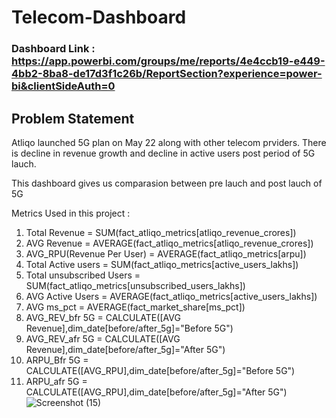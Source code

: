 
# Telecom-Dashboard

### Dashboard Link : https://app.powerbi.com/groups/me/reports/4e4ccb19-e449-4bb2-8ba8-de17d3f1c26b/ReportSection?experience=power-bi&clientSideAuth=0

## Problem Statement

Atliqo launched 5G plan on May 22 along with other telecom prviders. There is decline in revenue growth and decline in active users post period of 5G lauch.

This dashboard gives us comparasion between  pre lauch and post lauch of 5G

Metrics Used in this project :

1. Total Revenue = SUM(fact_atliqo_metrics[atliqo_revenue_crores]) 
2. AVG Revenue = AVERAGE(fact_atliqo_metrics[atliqo_revenue_crores])
3. AVG_RPU(Revenue Per User) = AVERAGE(fact_atliqo_metrics[arpu])
4. Total Active users = SUM(fact_atliqo_metrics[active_users_lakhs])
5. Total unsubscribed Users = SUM(fact_atliqo_metrics[unsubscribed_users_lakhs])
6. AVG Active Users = AVERAGE(fact_atliqo_metrics[active_users_lakhs])
7. AVG ms_pct = AVERAGE(fact_market_share[ms_pct])
8. AVG_REV_bfr 5G = CALCULATE([AVG Revenue],dim_date[before/after_5g]="Before 5G")
9. AVG_REV_afr 5G = CALCULATE([AVG Revenue],dim_date[before/after_5g]="After 5G")
10. ARPU_Bfr 5G = CALCULATE([AVG_RPU],dim_date[before/after_5g]="Before 5G")
11. ARPU_afr 5G = CALCULATE([AVG_RPU],dim_date[before/after_5g]="After 5G")
![Screenshot (15)](https://github.com/Zasrango/Telecom-Project/assets/169545862/479cc7f7-287a-4035-a15c-cd7a3f8df133)
